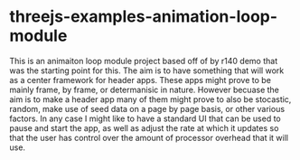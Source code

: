 # threejs-examples-animation-loop-module

This is an animaiton loop module project based off of by r140 demo that was the starting point for this. The aim is to have something that will work as a center framework for header apps. These apps might prove to be mainly frame, by frame, or determanisic in nature. However becuase the aim is to make a header app many of them might prove to also be stocastic, random, make use of seed data on a page by page basis, or other various factors. In any case I might like to have a standard UI that can be used to pause and start the app, as well as adjust the rate at which it updates so that the user has control over the amount of processor overhead that it will use.
